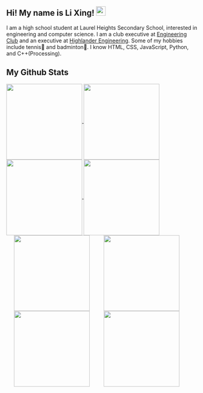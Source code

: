 ## Hi! My name is Li Xing! <img src="https://github.com/lixingyin/lixingyin/assets/114456809/5725c31a-df62-4e4b-bec4-bdefa7d00ce7" width="25" height="25">

I am a high school student at Laurel Heights Secondary School, interested in engineering and computer science. I am a club executive at [Engineering Club](https://www.instagram.com/lhssengineering/) and an executive at [Highlander Engineering](https://www.highlanderengineering.ca/). Some of my hobbies include tennis🎾 and badminton🏸. I know HTML, CSS, JavaScript, Python, and C++(Processing).

## My Github Stats

<a href="https://github.com/anuraghazra/github-readme-stats#gh-dark-mode-only">
  <img height=200 align="center" src="https://github-readme-stats.vercel.app/api?username=lixingyin&show_icons=true&theme=default"/>
  <img height=200 align="center" src="https://github-readme-stats.vercel.app/api/top-langs/?username=anuraghazra&layout=compact&theme=default"/>
</a>

<a href="https://github.com/anuraghazra/github-readme-stats#gh-light-mode-only">
  <img height=200 align="center" src="https://github-readme-stats.vercel.app/api?username=lixingyin&show_icons=true&theme=nightowl"/>
  <img height=200 align="center" src="https://github-readme-stats.vercel.app/api/top-langs/?username=anuraghazra&layout=compact&theme=nightowl"/>
</a>

<div style="display: flex; justify-content: center;">
  <div style="width: 45%; margin-right: 10px;">
    <a href="https://github.com/anuraghazra/github-readme-stats#gh-dark-mode-only">
      <img height=200 src="https://github-readme-stats.vercel.app/api?username=lixingyin&show_icons=true&theme=default"/>
    </a>
    <a href="https://github.com/anuraghazra/github-readme-stats#gh-dark-mode-only">
      <img height=200 src="https://github-readme-stats.vercel.app/api/top-langs/?username=anuraghazra&layout=compact&theme=default"/>
    </a>
  </div>
  <div style="width: 45%;">
    <a href="https://github.com/anuraghazra/github-readme-stats#gh-light-mode-only">
      <img height=200 src="https://github-readme-stats.vercel.app/api?username=lixingyin&show_icons=true&theme=nightowl"/>
    </a>
    <a href="https://github.com/anuraghazra/github-readme-stats#gh-light-mode-only">
      <img height=200 src="https://github-readme-stats.vercel.app/api/top-langs/?username=anuraghazra&layout=compact&theme=nightowl"/>
    </a>
  </div>
</div>

